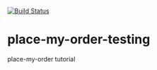 [![Build Status](https://travis-ci.org/KNeu/place-my-order.png?branch=master)](https://travis-ci.org/KNeu/place-my-order)

# place-my-order-testing


place-my-order tutorial

